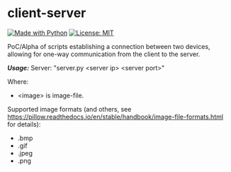 # client-server
[![Made with Python](https://img.shields.io/badge/Made%20with-Python-blue.svg)](https://www.python.org/)
[![License: MIT](https://img.shields.io/badge/License-MIT-red.svg)](https://opensource.org/licenses/MIT)

PoC/Alpha of scripts establishing a connection between two devices, allowing for one-way communication from the client to the server. 

***Usage:*** 
Server: "server.py \<server ip> \<server port>"

Where: 
* \<image> is image-file.

Supported image formats (and others, see https://pillow.readthedocs.io/en/stable/handbook/image-file-formats.html for details):
* .bmp
* .gif
* .jpeg
* .png
